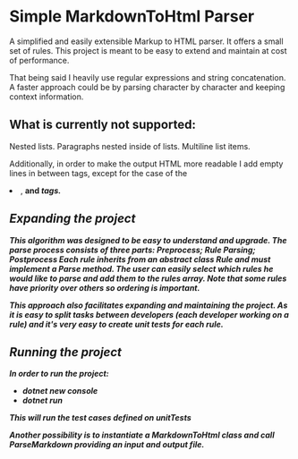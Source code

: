 # Simple MarkdownToHtml Parser
A simplified and easily extensible Markup to HTML parser. It offers a small set of rules.  This project is meant to be easy to extend and maintain at cost of performance.

That being said I heavily use regular expressions and string concatenation. A faster approach could be by parsing character by character and keeping context information. 

## What is currently not supported:

Nested lists.
Paragraphs nested inside of lists.
Multiline list items.

Additionally, in order to make the output HTML more readable I add empty lines in between tags, except for the case of the <li>, <strong> and <em> tags.

## Expanding the project

This algorithm was designed to be easy to understand and upgrade. The parse process consists of three parts: Preprocess; Rule Parsing; Postprocess
Each rule inherits from an abstract class Rule and must implement a Parse method. The user can easily select which rules he would like to parse and add them to the rules array. Note that some rules have priority over others so ordering is important. 

This approach also facilitates expanding and maintaining the project. As it is easy to split tasks between developers (each developer working on a rule) and it's very easy to create unit tests for each rule.

## Running the project

In order to run the project:
- dotnet new console
- dotnet run

This will run the test cases defined on unitTests

Another possibility is to instantiate a MarkdownToHtml class and call ParseMarkdown providing an input and output file.
